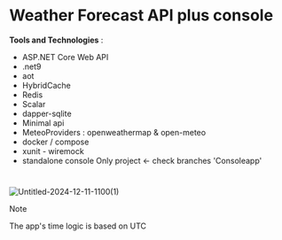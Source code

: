 # Weather Forecast API plus console 



**Tools and Technologies** :
- ASP.NET Core Web API
- .net9
- aot
- HybridCache
- Redis
- Scalar
- dapper-sqlite
- Minimal api
- MeteoProviders : openweathermap & open-meteo
- docker / compose 
- xunit - wiremock  
- standalone console Only project <- check branches 'Consoleapp'

#

![Untitled-2024-12-11-1100(1)](https://github.com/user-attachments/assets/3ccf3e73-65c5-407c-ab9d-61b4e05cd8f1)

> [!NOTE]
> The app's time logic is based on UTC
